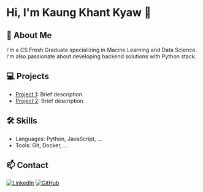 # Hi, I'm Kaung Khant Kyaw 👋

## 🚀 About Me
I'm a CS Fresh Graduate specializing in Macine Learning and Data Science. I'm also passionate about developing backend solutions with Python stack.

## 💻 Projects
- [Project 1](https://github.com/username/project1): Brief description.
- [Project 2](https://github.com/username/project2): Brief description.

## 🛠️ Skills
- Languages: Python, JavaScript, ...
- Tools: Git, Docker, ...

## 📫 Contact
[![LinkedIn](https://img.shields.io/badge/LinkedIn-Profile-blue)](https://linkedin.com/in/yourname)
[![GitHub](https://img.shields.io/badge/GitHub-Follow-black)](https://github.com/username)
